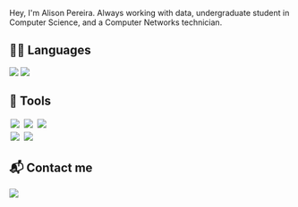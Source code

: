 Hey, I'm Alison Pereira. Always working with data, undergraduate student in Computer Science, and a Computer Networks technician. 



## 👨‍💻 Languages

<div align="left">
  <img src="https://img.shields.io/badge/PYTHON-3776AB?style=for-the-badge&logo=python&logoColor=white" />
  <img src="https://img.shields.io/badge/TypeScript-3178C6?style=for-the-badge&logo=typescript&logoColor=white" />
</div>

## 💼 Tools

<div align="left">
  <img src="https://img.shields.io/badge/-Pandas-150458?style=for-the-badge&logo=pandas" style="margin: 2px;"/>
  <img src="https://img.shields.io/badge/MySQL-4479A1?style=for-the-badge&logo=mysql&logoColor=white" style="margin: 2px;"/>
  <img src="https://img.shields.io/badge/POWER%20BI-F2C811?style=for-the-badge&logo=powerbi&logoColor=black" style="margin: 2px;"/>
</div>

<div align="left">
  <img src="https://img.shields.io/badge/MICROSOFT%20EXCEL-217346?style=for-the-badge&logo=microsoftexcel&logoColor=white" style="margin: 2px;"/>
  <img src="https://img.shields.io/badge/-Streamlit-FF4B4B?style=for-the-badge&logo=streamlit&logoColor=white" style="margin: 2px;"/>
</div>

## 📬 Contact me

<div align="left">
  <a href="https://www.linkedin.com/in/alisondev/">
    <img src="https://img.shields.io/badge/LinkedIn-0A66C2?style=for-the-badge&logo=linkedin&logoColor=white" />
  </a>
</div>

</div>
